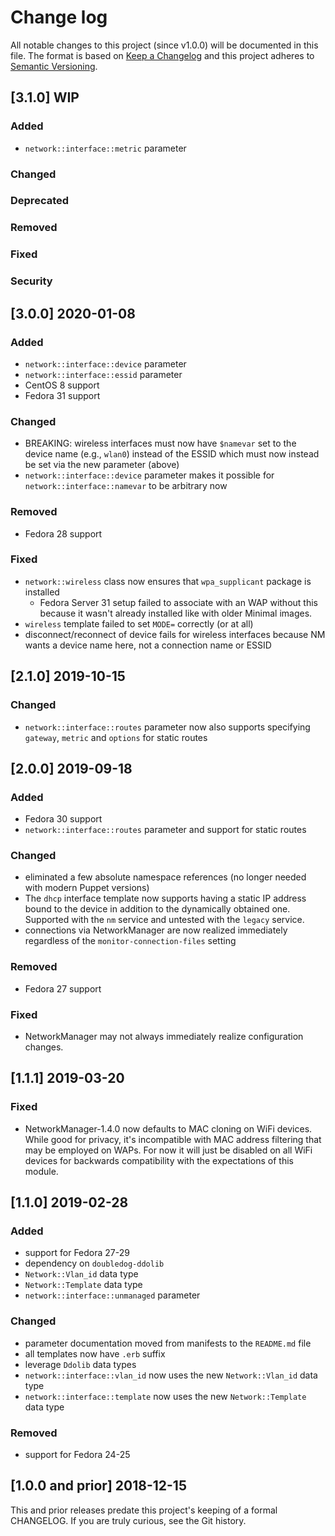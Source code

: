 <!--
This file is part of the doubledog-network Puppet module.
Copyright 2018-2021 John Florian
SPDX-License-Identifier: GPL-3.0-or-later

Template

## [VERSION] WIP
### Added
### Changed
### Deprecated
### Removed
### Fixed
### Security

-->

# Change log

All notable changes to this project (since v1.0.0) will be documented in this file.  The format is based on [Keep a Changelog](http://keepachangelog.com/en/1.0.0/) and this project adheres to [Semantic Versioning](http://semver.org).

## [3.1.0] WIP
### Added
- `network::interface::metric` parameter
### Changed
### Deprecated
### Removed
### Fixed
### Security

## [3.0.0] 2020-01-08
### Added
- `network::interface::device` parameter
- `network::interface::essid` parameter
- CentOS 8 support
- Fedora 31 support
### Changed
- BREAKING: wireless interfaces must now have `$namevar` set to the device name (e.g., `wlan0`) instead of the ESSID which must now instead be set via the new parameter (above)
- `network::interface::device` parameter makes it possible for `network::interface::namevar` to be arbitrary now
### Removed
- Fedora 28 support
### Fixed
- `network::wireless` class now ensures that `wpa_supplicant` package is installed
    - Fedora Server 31 setup failed to associate with an WAP without this because it wasn't already installed like with older Minimal images.
- `wireless` template failed to set `MODE=` correctly (or at all)
- disconnect/reconnect of device fails for wireless interfaces because NM wants a device name here, not a connection name or ESSID

## [2.1.0] 2019-10-15
### Changed
- `network::interface::routes` parameter now also supports specifying `gateway`, `metric` and `options` for static routes

## [2.0.0] 2019-09-18
### Added
- Fedora 30 support
- `network::interface::routes` parameter and support for static routes
### Changed
- eliminated a few absolute namespace references (no longer needed with modern Puppet versions)
- The `dhcp` interface template now supports having a static IP address bound to the device in addition to the dynamically obtained one.  Supported with the `nm` service and untested with the `legacy` service.
- connections via NetworkManager are now realized immediately regardless of the `monitor-connection-files` setting
### Removed
- Fedora 27 support
### Fixed
- NetworkManager may not always immediately realize configuration changes.

## [1.1.1] 2019-03-20
### Fixed
- NetworkManager-1.4.0 now defaults to MAC cloning on WiFi devices.  While good for privacy, it's incompatible with MAC address filtering that may be employed on WAPs.  For now it will just be disabled on all WiFi devices for backwards compatibility with the expectations of this module.

## [1.1.0] 2019-02-28
### Added
- support for Fedora 27-29
- dependency on `doubledog-ddolib`
- `Network::Vlan_id` data type
- `Network::Template` data type
- `network::interface::unmanaged` parameter
### Changed
- parameter documentation moved from manifests to the `README.md` file
- all templates now have `.erb` suffix
- leverage `Ddolib` data types
- `network::interface::vlan_id` now uses the new `Network::Vlan_id` data type
- `network::interface::template` now uses the new `Network::Template` data type
### Removed
- support for Fedora 24-25

## [1.0.0 and prior] 2018-12-15

This and prior releases predate this project's keeping of a formal CHANGELOG.  If you are truly curious, see the Git history.
